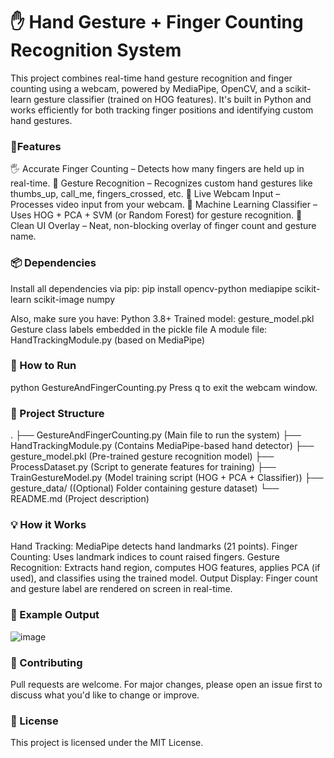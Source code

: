 # ✋ Hand Gesture + Finger Counting Recognition System
This project combines real-time hand gesture recognition and finger counting using a webcam, powered by MediaPipe, OpenCV, and a scikit-learn gesture classifier (trained on HOG features). It's built in Python and works efficiently for both tracking finger positions and identifying custom hand gestures.

### 🔧Features
🖐️ Accurate Finger Counting – Detects how many fingers are held up in real-time.
🤟 Gesture Recognition – Recognizes custom hand gestures like thumbs_up, call_me, fingers_crossed, etc.
🎥 Live Webcam Input – Processes video input from your webcam.
🧠 Machine Learning Classifier – Uses HOG + PCA + SVM (or Random Forest) for gesture recognition.
🎯 Clean UI Overlay – Neat, non-blocking overlay of finger count and gesture name.

### 📦 Dependencies
Install all dependencies via pip:
pip install opencv-python mediapipe scikit-learn scikit-image numpy

Also, make sure you have:
Python 3.8+
Trained model: gesture_model.pkl
Gesture class labels embedded in the pickle file
A module file: HandTrackingModule.py (based on MediaPipe)

### 🚀 How to Run
python GestureAndFingerCounting.py
Press q to exit the webcam window.

### 📁 Project Structure
.
├── GestureAndFingerCounting.py     (Main file to run the system)
├── HandTrackingModule.py           (Contains MediaPipe-based hand detector)
├── gesture_model.pkl               (Pre-trained gesture recognition model)
├── ProcessDataset.py               (Script to generate features for training)
├── TrainGestureModel.py            (Model training script (HOG + PCA + Classifier))
├── gesture_data/                   ((Optional) Folder containing gesture dataset)
└── README.md                       (Project description)

### 💡 How it Works
Hand Tracking: MediaPipe detects hand landmarks (21 points).
Finger Counting: Uses landmark indices to count raised fingers.
Gesture Recognition: Extracts hand region, computes HOG features, applies PCA (if used), and classifies using the trained model.
Output Display: Finger count and gesture label are rendered on screen in real-time.

### 📸 Example Output
![image](https://github.com/user-attachments/assets/18be22df-2218-40a6-8ccb-9bd6ecb692f7)


### 🙌 Contributing
Pull requests are welcome. For major changes, please open an issue first to discuss what you'd like to change or improve.

### 📄 License
This  project is licensed under the MIT License.

